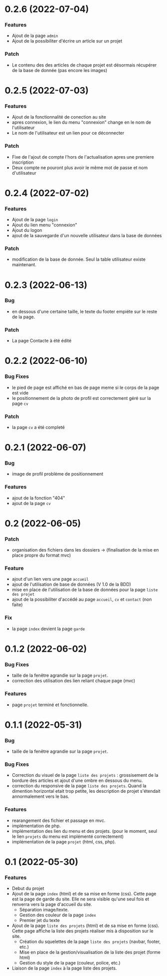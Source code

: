 # 0.2.6 (2022-07-04)


### Features

* Ajout de la page `admin`
* Ajout de la possibiliter d'écrire un article sur un projet

### Patch

* Le contenu des des articles de chaque projet est désormais récupérer de la base de donnée (pas encore les images)

# 0.2.5 (2022-07-03)


### Features

* Ajout de la fonctionnalité de conection au site
* apres connexion, le lien du menu "connexion" change en le nom de l'utilisateur
* Le nom de l'utilisateur est un lien pour ce déconnecter

### Patch

* Fixe de l'ajout de compte l'hors de l'actualisation apres une premiere inscription
* Deux compte ne pouront plus avoir le même mot de passe et nom d'utilisateur

# 0.2.4 (2022-07-02)


### Features

* Ajout de la page `login`
* Ajout du lien menu "connexion"
* Ajout du logon
* ajout de la sauvegarde d'un nouvelle utilisateur dans la base de données

### Patch

* modification de la base de donnée. Seul la table utilisateur existe maintenant.

# 0.2.3 (2022-06-13)


### Bug

* en dessous d'une certaine taille, le texte du footer empiéte sur le reste de la page.

### Patch

* La page Contacte à été édité

# 0.2.2 (2022-06-10)


### Bug Fixes

* le pied de page est affiché en bas de page meme si le corps de la page est vide
* le positionnement de la photo de profil est correctement géré sur la page `cv`

### Patch

* la page `cv` a été completé

# 0.2.1 (2022-06-07)


### Bug

* image de profil probléme de positionnement

### Features

* ajout de la fonction "404"
* ajout de la page `cv`

# 0.2 (2022-06-05)


### Patch

* organisation des fichiers dans les dossiers -> (finalisation de la mise en place propre du format mvc)

### Feature

* ajout d'un lien vers une page `accueil`
* ajout de l'utilisation de base de données (V 1.0 de la BDD)
* mise en place de l'utilisation de la base de données pour la page `liste des projet`
* ajout de la possibiliter d'accédé au page `accueil`, `cv` et `contact` (non faite)

### Fix

* la page `index` devient la page `garde`

# 0.1.2 (2022-06-02)


### Bug Fixes

* taille de la fenêtre agrandie sur la page `projet`.
* correction des utilisation des lien reliant chaque page (mvc)

### Features

* page `projet` terminé et fonctionnelle.

# 0.1.1 (2022-05-31)


### Bug

* taille de la fenêtre agrandie sur la page `projet`.

### Bug Fixes

* Correction du visuel de la page `liste des projets` : grossisement de la bordure des articles et ajout d'une ombre en dessous du menu.
* correction du responsive de la page `liste des projets`. Quand la dimention horizontal etait trop petite, les description de projet s'étendait annormalement vers le bas.

### Features

* rearangement des fichier et passage en mvc.
* implémentation de php.
* implémentation des lien du menu et des projets. (pour le moment, seul le lien `projets` du menu est implémenté correctement)
* implémentation de la page `projet` (html, css, php).

# 0.1 (2022-05-30)


### Features

* Debut du projet
* Ajout de la page `index` (html) et de sa mise en forme (css). Cette page est la page de garde du site. Elle ne sera visible qu'une seul fois et renverra vers la page d'accueil du site.
    * Séparation image/texte.
    * Gestion des couleur de la page `index`
    * Premier jet du texte
* Ajout de la page `liste des projets` (html) et de sa mise en forme (css). Cette page affiche la liste des projets réaliser mis à disposition sur le site.
    * Création du squelettes de la page `liste des projets` (navbar, footer, etc.)
    * Mise en place de la gestion/visualisation de la liste des projet (forme html)
    * Gestion du style de la page (couleur, police, etc.)
* Liaison de la page `index` à la page liste des projets.